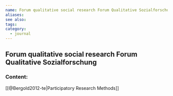 ```yaml
---
name: Forum qualitative social research Forum Qualitative Sozialforschung
aliases:
see also:
tags:
category:
  - journal
---
```


## Forum qualitative social research Forum Qualitative Sozialforschung

### Content:
[[@Bergold2012-te|Participatory Research Methods]]